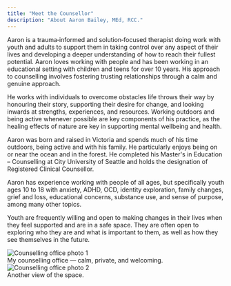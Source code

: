```yaml
---
title: "Meet the Counsellor"
description: "About Aaron Bailey, MEd, RCC."
---
```

Aaron is a trauma‑informed and solution‑focused therapist doing work with youth and adults to support them in taking control over any aspect of their lives and developing a deeper understanding of how to reach their fullest potential. Aaron loves working with people and has been working in an educational setting with children and teens for over 10 years. His approach to counselling involves fostering trusting relationships through a calm and genuine approach.

He works with individuals to overcome obstacles life throws their way by honouring their story, supporting their desire for change, and looking inwards at strengths, experiences, and resources. Working outdoors and being active whenever possible are key components of his practice, as the healing effects of nature are key in supporting mental wellbeing and health.

Aaron was born and raised in Victoria and spends much of his time outdoors, being active and with his family. He particularly enjoys being on or near the ocean and in the forest. He completed his Master's in Education – Counselling at City University of Seattle and holds the designation of Registered Clinical Counsellor.

Aaron has experience working with people of all ages, but specifically youth ages 10 to 18 with anxiety, ADHD, OCD, identity exploration, family changes, grief and loss, educational concerns, substance use, and sense of purpose, among many other topics.

Youth are frequently willing and open to making changes in their lives when they feel supported and are in a safe space. They are often open to exploring who they are and what is important to them, as well as how they see themselves in the future.

<div class="figure">
  <img src="/images/IMG_1867.jpeg" alt="Counselling office photo 1">
  <div class="figure__caption">My counselling office — calm, private, and welcoming.</div>
</div>

<div class="figure">
  <img src="/images/IMG_2146.jpeg" alt="Counselling office photo 2">
  <div class="figure__caption">Another view of the space.</div>
</div>
